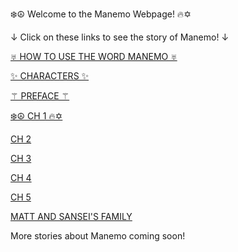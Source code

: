 ❄️☮️ Welcome to the Manemo Webpage! 🔥✡️

↓ Click on these links to see the story of Manemo! ↓

[♅ HOW TO USE THE WORD MANEMO ♅](README.md)

[✨ CHARACTERS ✨](character.md)

[⚚ PREFACE ⚚](preface.md)

[❄️☮️ CH 1 🔥✡️](chapter1.md)

[ CH 2 ](chapter2.md)

[ CH 3 ](chapter3.md)

[ CH 4 ](chapter4.md)

[ CH 5 ](chapter5.md)

[ MATT AND SANSEI'S FAMILY ](mattkids.md)

More stories about Manemo coming soon!
